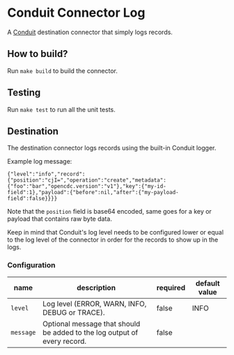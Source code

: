 # Conduit Connector Log

A [Conduit](https://conduit.io) destination connector that simply logs records.

## How to build?

Run `make build` to build the connector.

## Testing

Run `make test` to run all the unit tests.

## Destination

The destination connector logs records using the built-in Conduit logger.

Example log message:
```
{"level":"info","record":{"position":"cjI=","operation":"create","metadata":{"foo":"bar","opencdc.version":"v1"},"key":{"my-id-field":1},"payload":{"before":nil,"after":{"my-payload-field":false}}}}
```

Note that the `position` field is base64 encoded, same goes for a key or payload
that contains raw byte data.

Keep in mind that Conduit's log level needs to be configured lower or equal to
the log level of the connector in order for the records to show up in the logs.

### Configuration

| name      | description                                                              | required | default value |
|-----------|--------------------------------------------------------------------------|----------|---------------|
| `level`   | Log level (ERROR, WARN, INFO, DEBUG or TRACE).                           | false    | INFO          |
| `message` | Optional message that should be added to the log output of every record. | false    |               |
